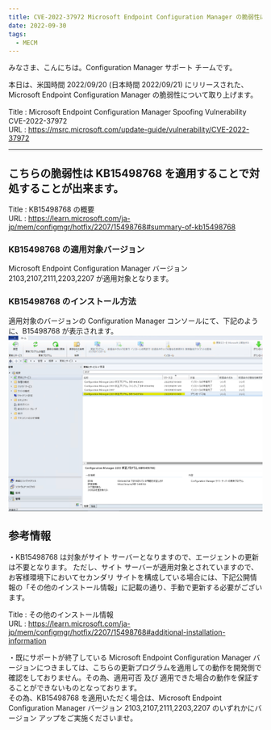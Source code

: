 ```yaml
---
title: CVE-2022-37972 Microsoft Endpoint Configuration Manager の脆弱性について
date: 2022-09-30
tags:
  - MECM
---
```


みなさま、こんにちは。Configuration Manager サポート チームです。  

本日は、米国時間 2022/09/20 (日本時間 2022/09/21) にリリースされた、Microsoft Endpoint Configuration Manager の脆弱性について取り上げます。  

Title : Microsoft Endpoint Configuration Manager Spoofing Vulnerability　CVE-2022-37972  
URL : https://msrc.microsoft.com/update-guide/vulnerability/CVE-2022-37972  

---

## こちらの脆弱性は KB15498768 を適用することで対処することが出来ます。  

Title : KB15498768 の概要  
URL : https://learn.microsoft.com/ja-jp/mem/configmgr/hotfix/2207/15498768#summary-of-kb15498768  


### KB15498768 の適用対象バージョン
Microsoft Endpoint Configuration Manager バージョン 2103,2107,2111,2203,2207 が適用対象となります。  

### KB15498768 のインストール方法
適用対象のバージョンの Configuration Manager コンソールにて、下記のように、B15498768 が表示されます。  
![image.png](./20220930_01/1.png)  

## 参考情報  
・KB15498768 は対象がサイト サーバーとなりますので、エージェントの更新は不要となります。
ただし、サイト サーバーが適用対象とされていますので、お客様環境下においてセカンダリ サイトを構成している場合には、下記公開情報の「その他のインストール情報」に記載の通り、手動で更新する必要がございます。  

Title : その他のインストール情報  
URL : https://learn.microsoft.com/ja-jp/mem/configmgr/hotfix/2207/15498768#additional-installation-information  

・既にサポートが終了している Microsoft Endpoint Configuration Manager バージョンにつきましては、こちらの更新プログラムを適用しての動作を開発側で確認をしておりません。その為、適用可否 及び 適用できた場合の動作を保証することができないものとなっております。  
その為、KB15498768 を適用いただく場合は、Microsoft Endpoint Configuration Manager バージョン 2103,2107,2111,2203,2207 のいずれかにバージョン アップをご実施くださいませ。  


